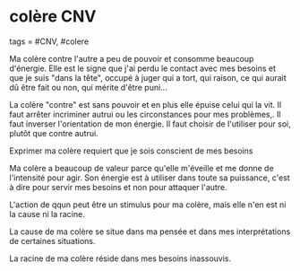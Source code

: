 # colère CNV
tags = #CNV, #colere

Ma colère contre l'autre a peu de pouvoir et consomme beaucoup d'énergie. Elle est le signe que j'ai perdu le contact avec mes besoins et que je suis "dans la tête", occupé à juger qui a tort, qui raison, ce qui aurait dû être fait ou non, qui mérite d'être puni...

La colère "contre" est sans pouvoir et en plus elle épuise celui qui la vit. Il faut arrêter incriminer autrui ou les circonstances pour mes problèmes,. Il faut inverser l'orientation de mon énergie. Il faut choisir de l'utiliser pour soi, plutôt que contre autrui.

Exprimer ma colère requiert que je sois conscient de mes besoins

Ma colère a beaucoup de valeur parce qu'elle m'éveille et me donne de l'intensité pour agir. Son énergie est à utiliser dans toute sa puissance, c'est à dire pour servir mes besoins et non pour attaquer l'autre.

L'action de qqun peut être un stimulus pour ma colère, mais elle n'en est ni la cause ni la racine.

La cause de ma colère se situe dans ma pensée et dans mes interprétations de certaines situations.

La racine de ma colère réside dans mes besoins inassouvis.


